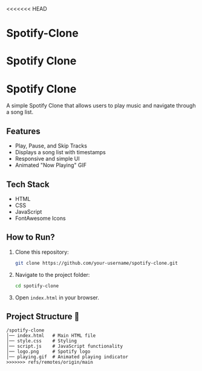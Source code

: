 <<<<<<< HEAD
# Spotify-Clone
Spotify Clone
=======
# Spotify Clone 

A simple Spotify Clone that allows users to play music and navigate through a song list.

## Features 
-  Play, Pause, and Skip Tracks  
-  Displays a song list with timestamps  
-  Responsive and simple UI  
-  Animated "Now Playing" GIF  

## Tech Stack  
- HTML  
- CSS  
- JavaScript  
- FontAwesome Icons  

## How to Run? 
1. Clone this repository:  
   ```sh
   git clone https://github.com/your-username/spotify-clone.git
   ```
2. Navigate to the project folder:  
   ```sh
   cd spotify-clone
   ```
3. Open `index.html` in your browser.  

## Project Structure 📂  
```
/spotify-clone  
│── index.html   # Main HTML file  
│── style.css    # Styling  
│── script.js    # JavaScript functionality  
│── logo.png     # Spotify logo  
│── playing.gif  # Animated playing indicator  
>>>>>>> refs/remotes/origin/main
